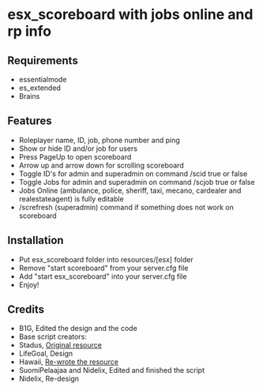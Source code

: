 <h1>esx_scoreboard with jobs online and rp info</h1>

<h2>Requirements</h2>
<ul>
  <li>essentialmode</li>
  <li>es_extended</li>
  <li>Brains</li>
</ul>

<h2>Features</h2>
<ul>
  <li>Roleplayer name, ID, job, phone number and ping</li>
  <li>Show or hide ID and/or job for users</li>
  <li>Press PageUp to open scoreboard</li>
  <li>Arrow up and arrow down for scrolling scoreboard</li>
  <li>Toggle ID's for admin and superadmin on command /scid true or false</li>
  <li>Toggle Jobs for admin and superadmin on command /scjob true or false</li>
  <li>Jobs Online (ambulance, police, sheriff, taxi, mecano, cardealer and realestateagent) is fully editable</li>
  <li>/screfresh (superadmin) command if something does not work on scoreboard</li>
</ul>

<h2>Installation</h2>
<ul>
  <li>Put esx_scoreboard folder into resources/[esx] folder</li>
  <li>Remove "start scoreboard" from your server.cfg file</li>
  <li>Add "start esx_scoreboard" into your server.cfg file</li>
  <li>Enjoy!</li>
</ul>

<h2>Credits</h2>
<ul>
  <li>B1G, Edited the design and the code</li>
  <li>Base script creators:</li>
  <li>Stadus, <a href="https://forum.fivem.net/t/release-esx-custom-scoreboard-with-jobs-online/84767">Original resource</a></li>
  <li>LifeGoal, Design</li>
  <li>Hawaii, <a href="https://forum.fivem.net/t/release-esx-scoreboard/192860">Re-wrote the resource</a></li>
  <li>SuomiPelaajaa and Nidelix, Edited and finished the script</li>
  <li>Nidelix, Re-design</li>
</ul>
